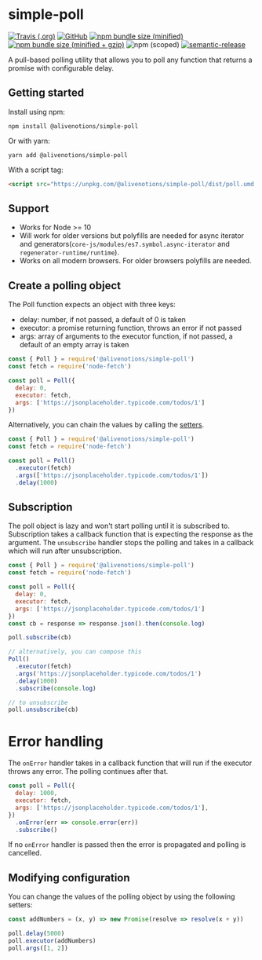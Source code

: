 # simple-poll

[![Travis (.org)](https://img.shields.io/travis/alivenotions/simple-poll.svg?style=flat-square)](https://travis-ci.org/alivenotions/simple-poll)
[![GitHub](https://img.shields.io/github/license/alivenotions/simple-poll.svg?style=flat-square)](./LICENSE)
[![npm bundle size (minified)](https://img.shields.io/bundlephobia/min/@alivenotions/simple-poll.svg?style=flat-square)](https://bundlephobia.com/result?p=@alivenotions/simple-poll)
[![npm bundle size (minified + gzip)](https://img.shields.io/bundlephobia/minzip/@alivenotions/simple-poll.svg?style=flat-square)](https://bundlephobia.com/result?p=@alivenotions/simple-poll)
![npm (scoped)](https://img.shields.io/npm/v/@alivenotions/simple-poll.svg?style=flat-square)
[![semantic-release](https://img.shields.io/badge/%20%20%F0%9F%93%A6%F0%9F%9A%80-semantic--release-e10079.svg?style=flat-square)](https://github.com/semantic-release/semantic-release)

A pull-based polling utility that allows you to poll any function that returns a promise with configurable delay.

## Getting started

Install using npm:

```
npm install @alivenotions/simple-poll
```

Or with yarn:

```
yarn add @alivenotions/simple-poll
```

With a script tag:

```html
<script src="https://unpkg.com/@alivenotions/simple-poll/dist/poll.umd.min.js"></script>
```

## Support
* Works for Node >= 10
* Will work for older versions but polyfills are needed for async iterator and generators(`core-js/modules/es7.symbol.async-iterator` and `regenerator-runtime/runtime`).
* Works on all modern browsers. For older browsers polyfills are needed.

## Create a polling object

The Poll function expects an object with three keys:
- delay: number, if not passed, a default of 0 is taken
- executor: a promise returning function, throws an error if not passed
- args: array of arguments to the executor function, if not passed, a default of an empty array is taken

```javascript
const { Poll } = require('@alivenotions/simple-poll')
const fetch = require('node-fetch')

const poll = Poll({
  delay: 0,
  executor: fetch,
  args: ['https://jsonplaceholder.typicode.com/todos/1']
})
```

Alternatively, you can chain the values by calling the [setters](#modifying-configuration).
```javascript
const { Poll } = require('@alivenotions/simple-poll')
const fetch = require('node-fetch')

const poll = Poll()
  .executor(fetch)
  .args(['https://jsonplaceholder.typicode.com/todos/1'])
  .delay(1000)
```

## Subscription
The poll object is lazy and won't start polling until it is subscribed to. Subscription takes a callback function that is expecting the response as the argument.
The `unsubscribe` handler stops the polling and takes in a callback which will run after unsubscription.
```javascript
const { Poll } = require('@alivenotions/simple-poll')
const fetch = require('node-fetch')

const poll = Poll({
  delay: 0,
  executor: fetch,
  args: ['https://jsonplaceholder.typicode.com/todos/1']
})
const cb = response => response.json().then(console.log)

poll.subscribe(cb)

// alternatively, you can compose this
Poll()
  .executor(fetch)
  .args('https://jsonplaceholder.typicode.com/todos/1')
  .delay(1000)
  .subscribe(console.log)

// to unsubscribe
poll.unsubscribe(cb)
```

# Error handling
The `onError` handler takes in a callback function that will run if the executor throws any error. The polling continues after that.

```javascript
const poll = Poll({
  delay: 1000,
  executor: fetch,
  args: ['https://jsonplaceholder.typicode.com/todos/1'],
})
  .onError(err => console.error(err))
  .subscribe()
```

If no `onError` handler is passed then the error is propagated and polling is cancelled. 

## Modifying configuration
You can change the values of the polling object by using the following setters:

```javascript
const addNumbers = (x, y) => new Promise(resolve => resolve(x + y))

poll.delay(5000)
poll.executor(addNumbers)
poll.args([1, 2])
```

